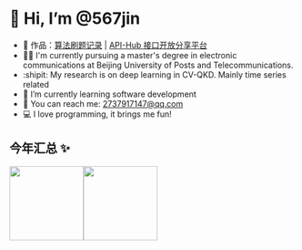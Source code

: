 # 👋 Hi,  I’m @567jin
- 🏡 作品：<a href="https://github.com/567jin/AlgorithmPractice" target="_blank">算法刷题记录</a> | <a href="https://github.com/567jin/ApiHub-SDK" target="_blank">API-Hub 接口开放分享平台</a>
- 👨‍🎓 I'm currently pursuing a master's degree in electronic communications at Beijing University of Posts and Telecommunications.
- :shipit: My research is on deep learning in CV-QKD. Mainly time series related
- 🌱 I’m currently learning software development
- 📧 You can reach me: 2737917147@qq.com
- 💻️ I love programming, it brings me fun! 

## 今年汇总 ✨

<img align="" height="130px" src="https://github-readme-stats.vercel.app/api?username=567jin&hide_title=true&hide_border=true&show_icons=true&include_all_commits=true&line_height=21&bg_color=0,EC6C6C,FFD479,FFFC79,73FA79&theme=graywhite&locale=cn&range=all_time" /><img align="" height="130px" src="https://github-readme-stats.vercel.app/api/top-langs/?username=567jin&hide_title=true&hide_border=true&layout=compact&bg_color=0,73FA79,73FDFF,D783FF&theme=graywhite&locale=cn&range=all_time" />




<!---
567jin/567jin is a ✨ special ✨ repository because its `README.md` (this file) appears on your GitHub profile.
You can click the Preview link to take a look at your changes.
--->

